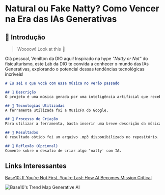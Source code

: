 # Natural ou Fake Natty? Como Vencer na Era das IAs Generativas

## 🚀 Introdução

> Woooow! Look at this 👀

Olá pessoal, Venilton da DIO aqui! Inspirado na hype _"Natty or Not"_ do fisiculturismo, este Lab da DIO te convida a conhecer o mundo das IAs Generativas, explorando o potencial dessas tendências tecnológicas incríveis!

```markdown
# Eu sei o que você com essa música no verão passado

## 📒 Descrição
O projeto é uma música gerada por uma inteligência artificial que recebe um comando de entrada.

## 🤖 Tecnologias Utilizadas
A ferramenta utilizada foi a MusicFX do Google.

## 🧐 Processo de Criação
Para utilizar a ferramenta, basta inserir uma breve descrição da música que deseja gerar. No meu caso, forneci a seguinte descrição: "Play some smooth jazz". O resultado obtido pode ser baixado neste repositório.

## 🚀 Resultados
O resultado obtido foi um arquivo .mp3 disponibilizado no repositório.

## 💭 Reflexão (Opcional)
Comente sobre o desafio de criar algo 'natty' com IA.
```


## Links Interessantes

[Base10: If You’re Not First, You’re Last: How AI Becomes Mission Critical](https://base10.vc/post/generative-ai-mission-critical/)

![Base10's Trend Map Generative AI](https://github.com/digitalinnovationone/lab-natty-or-not/assets/730492/f4df26e8-f8f7-4419-8252-c69d73ea930c)
